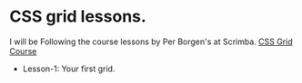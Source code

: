 # CSS grid lessons.

I will be Following the course lessons by Per Borgen's at Scrimba. [CSS Grid Course](https://scrimba.com/g/gR8PTE)

* Lesson-1: Your first grid.
